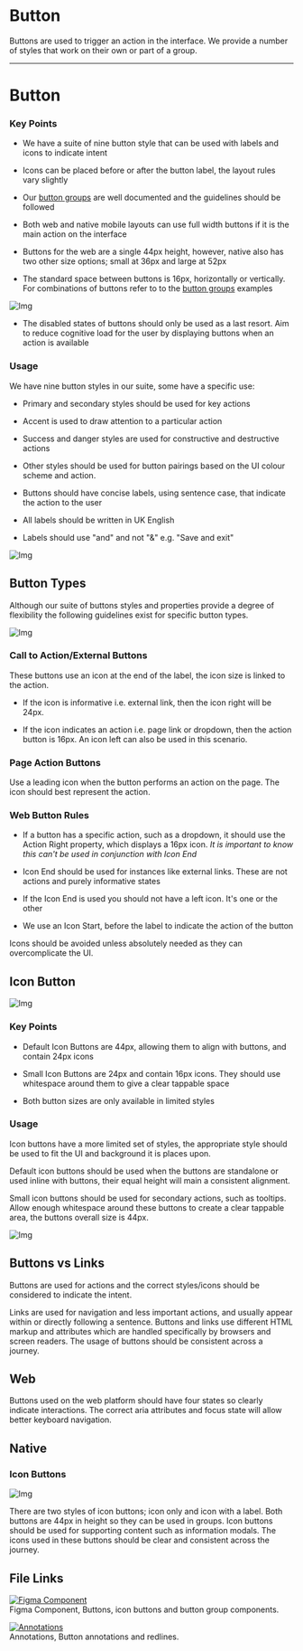 
# Button

Buttons are used to trigger an action in the interface. We provide a number of styles that work on their own or part of a group. 

---

# Button 

### Key Points

- We have a suite of nine button style that can be used with labels and icons to indicate intent

- Icons can be placed before or after the button label, the layout rules vary slightly

- Our [button groups]() are well documented and the guidelines should be followed

- Both web and native mobile layouts can use full width buttons if it is the main action on the interface

- Buttons for the web are a single 44px height, however, native also has two other size options; small at 36px and large at 52px

- The standard space between buttons is 16px, horizontally or vertically. For combinations of buttons refer to to the [button groups]() examples

![Img](https://studio-assets.supernova.io/design-systems/16150/f0303032-be64-403a-bc77-e33e97cf7346.jpg?Expires=1980201600&Policy=eyJTdGF0ZW1lbnQiOlt7IlJlc291cmNlIjoiaHR0cHM6Ly9zdHVkaW8tYXNzZXRzLnN1cGVybm92YS5pby9kZXNpZ24tc3lzdGVtcy8xNjE1MC9mMDMwMzAzMi1iZTY0LTQwM2EtYmM3Ny1lMzNlOTdjZjczNDYuanBnIiwiQ29uZGl0aW9uIjp7IkRhdGVMZXNzVGhhbiI6eyJBV1M6RXBvY2hUaW1lIjoxOTgwMjAxNjAwfX19XX0_&Signature=Zg9BUuOoniXu6QFPeeSC8JfqAw2OiRd~HmwgQNevg9zd7STlQGQSO4KwLVX95VSVHqBOg3F-7DWI6uVzu6VKxhrb476xPTlDU7U8adO0NLLNBtoEVP5JOl49evaRp6D6Pybc0WZsuaKx4WHG4paOMmxu7AcPMNSDlAllbszIUKfKQm8HC0fl7rFrzTvfdvr-Y9gactCuRKX6SP4ckw~cFkB5ENF9O5-WiI7kiRImbsIKIO4RXiDKKNa79hAXMkODXLukv5Lm~YvLM6VXloPVI-7fwguDkT-eVKuFM9Xwobyk-uIMxZOku~dmMK~4nrUYb1dLR9HD~-HC2sjiJ1FGJA__&Key-Pair-Id=APKAJGK34LCCAUR7N6LA)

- The disabled states of buttons should only be used as a last resort. Aim to reduce cognitive load for the user by displaying buttons when an action is available

### Usage

We have nine button styles in our suite, some have a specific use:

- Primary and secondary styles should be used for key actions

- Accent is used to draw attention to a particular action

- Success and danger styles are used for constructive and destructive actions

- Other styles should be used for button pairings based on the UI colour scheme and action.

- Buttons should have concise labels, using sentence case, that indicate the action to the user

- All labels should be written in UK English

- Labels should use "and" and not "&" e.g. "Save and exit"

![Img](https://studio-assets.supernova.io/design-systems/16150/5c98d008-4c96-49b2-81ce-0182fdd0605c.jpg?Expires=1980201600&Policy=eyJTdGF0ZW1lbnQiOlt7IlJlc291cmNlIjoiaHR0cHM6Ly9zdHVkaW8tYXNzZXRzLnN1cGVybm92YS5pby9kZXNpZ24tc3lzdGVtcy8xNjE1MC81Yzk4ZDAwOC00Yzk2LTQ5YjItODFjZS0wMTgyZmRkMDYwNWMuanBnIiwiQ29uZGl0aW9uIjp7IkRhdGVMZXNzVGhhbiI6eyJBV1M6RXBvY2hUaW1lIjoxOTgwMjAxNjAwfX19XX0_&Signature=aBN2r4t5SaKpTeQ40aNAyJz8R0miR77Z3VCtrhJGwI7ieW9bc9wmFHXuVosHtdC3sbBkKEv1IVK6RtfT8WgBJIofmqGdlF17JMRT7eqI5lQUHfITdVyz5m9Uxbf4zyjlZxAAiliqx-hiQIwxMQmPBPzU7CqKM2itKHQT7x5xqI9hdtpM---Tg2D8cTeW-0rHkfVaKmYBkrtsgrJfsDBRGLipv4RrcdrQsbU7ruTdROwOIJHAd~hj~iMpbJliMlja3ussR3-LkaLYeMli7NFzZiCAMZOP~z4wFG3f-XjGrsRvq0vlhde6QueakluDpROueCfWifR8TC5z9QEIVgEJIA__&Key-Pair-Id=APKAJGK34LCCAUR7N6LA)

## Button Types

Although our suite of buttons styles and properties provide a degree of flexibility the following guidelines exist for specific button types.

![Img](https://studio-assets.supernova.io/design-systems/16150/e34c7bfd-7b42-49e3-abf1-445e2f666a14.jpg?Expires=1980201600&Policy=eyJTdGF0ZW1lbnQiOlt7IlJlc291cmNlIjoiaHR0cHM6Ly9zdHVkaW8tYXNzZXRzLnN1cGVybm92YS5pby9kZXNpZ24tc3lzdGVtcy8xNjE1MC9lMzRjN2JmZC03YjQyLTQ5ZTMtYWJmMS00NDVlMmY2NjZhMTQuanBnIiwiQ29uZGl0aW9uIjp7IkRhdGVMZXNzVGhhbiI6eyJBV1M6RXBvY2hUaW1lIjoxOTgwMjAxNjAwfX19XX0_&Signature=cCHJsdvk3wJFTeJVgU-2-kg8JYyxv1jObfX~FQRA3X5yMmJDX4zWdtxTGwLbJhoLdVNsIF6zoJjzFAi3Gr3g66nkLCFz4bk9oyF21kXPD4CyUUgfGYD7RxUz9b~f3XFaUDXmjKEQV9uut8L7fIpFrxIXff2GawEno4GoOe6rDSAED2TBRxQLbOHCm-lwSJpwG8HdOHohppzgv6oxUF-fXLTYuFlyG9Cov-eMJFfsGFVJNu2M-Xars2vR8k0gwUYnmGAGpY6vtIzR9plDKk~WSRUGciLKV8wCX8593wey6FUXknkOEM~87Ys7SeIMRW8GsfC5B6o1nkfclJJorkb1DQ__&Key-Pair-Id=APKAJGK34LCCAUR7N6LA)

### Call to Action/External Buttons

These buttons use an icon at the end of the label, the icon size is linked to the action.

- If the icon is informative i.e. external link, then the icon right will be 24px.

- If the icon indicates an action i.e. page link or dropdown, then the action button is 16px. An icon left can also be used in this scenario.

### Page Action Buttons

Use a leading icon when the button performs an action on the page. The icon should best represent the action.

### Web Button Rules

- If a button has a specific action, such as a dropdown, it should use the Action Right property, which displays a 16px icon. *It is important to know this can't be used in conjunction with Icon End*

- Icon End should be used for instances like external links. These are not actions and purely informative states

- If the Icon End is used you should not have a left icon. It's one or the other

- We use an Icon Start, before the label to indicate the action of the button

Icons should be avoided unless absolutely needed as they can overcomplicate the UI.

## Icon Button 

![Img](https://studio-assets.supernova.io/design-systems/16150/6a9d65ed-e2d5-4688-81d9-5a5b1901699f.jpg?Expires=1980201600&Policy=eyJTdGF0ZW1lbnQiOlt7IlJlc291cmNlIjoiaHR0cHM6Ly9zdHVkaW8tYXNzZXRzLnN1cGVybm92YS5pby9kZXNpZ24tc3lzdGVtcy8xNjE1MC82YTlkNjVlZC1lMmQ1LTQ2ODgtODFkOS01YTViMTkwMTY5OWYuanBnIiwiQ29uZGl0aW9uIjp7IkRhdGVMZXNzVGhhbiI6eyJBV1M6RXBvY2hUaW1lIjoxOTgwMjAxNjAwfX19XX0_&Signature=aIAzyOSfhrCQM6424Y7-SXHZ7hDKBTH~ahUBQcsGEcoXXNDRHS6Rwa2ajMoIMgUdPVTXU5dP9ECP6JXxitpcPwPJjC1g7Y8YE1Tl8TQqFzQN0cv51n3fYF~EuYrVP08ZvsL-UnXYtS6cQvIx46lzEGhjBA4GCaKjGzVDWPlCD6qj43ny~lu1y7rKVdU~X0lV3MD5-MoQlkkOSeexHPAPBNw8Upp6ThB3JM1TPdav02m2SzHv7QTxojpZtT5DCQ6wylf7Xb9hanLac7J8qmFJbdgzXBh4O-D37espPg-WkRfjnJJyc~GzeXsKFMxRjeHlsEiSpK3Agd8pdkacPzpH2Q__&Key-Pair-Id=APKAJGK34LCCAUR7N6LA)

### Key Points

- Default Icon Buttons are 44px, allowing them to align with buttons, and contain 24px icons

- Small Icon Buttons are 24px and contain 16px icons. They should use whitespace around them to give a clear tappable space

- Both button sizes are only available in limited styles

### Usage

Icon buttons have a more limited set of styles, the appropriate style should be used to fit the UI and background it is places upon.

Default icon buttons should be used when the buttons are standalone or used inline with buttons, their equal height will main a consistent alignment.

Small icon buttons should be used for secondary actions, such as tooltips. Allow enough whitespace around these buttons to create a clear tappable area, the buttons overall size is 44px.

![Img](https://studio-assets.supernova.io/design-systems/16150/e9f23457-8b80-4480-ac9e-721b90e19d07.jpg?Expires=1980201600&Policy=eyJTdGF0ZW1lbnQiOlt7IlJlc291cmNlIjoiaHR0cHM6Ly9zdHVkaW8tYXNzZXRzLnN1cGVybm92YS5pby9kZXNpZ24tc3lzdGVtcy8xNjE1MC9lOWYyMzQ1Ny04YjgwLTQ0ODAtYWM5ZS03MjFiOTBlMTlkMDcuanBnIiwiQ29uZGl0aW9uIjp7IkRhdGVMZXNzVGhhbiI6eyJBV1M6RXBvY2hUaW1lIjoxOTgwMjAxNjAwfX19XX0_&Signature=XL0H-F6XikBny9kUe3LJyPJLS5Xk~rT5FueSVNxe2o0kmsHgvRF50A0RcW5TWrlaseA9~Ue83UrSYY7~U-f38eCXYcHEWkoS~4EpKxBxc4AlQm1ShNEpS5WR4R2oNJUDndPZ6C1XGJtmRK~4AGtG4CTWsfHxj1W894qtE2FuFXMq-~Mf8DGVyIUhl1GLau1X1UfcopzYcPwk3RrHITTE3djCsX90o4oqZJHAnnekB4zdDOsgRfd~a~Q0sTLEX-YzdHcGA7OjwxFtH8fkwlby-Mqch4uHb7K8gdlAj786iiC0JCL42W2seth8Rbt7Ejpxhzycc-vKbFNtGTMouQrk0A__&Key-Pair-Id=APKAJGK34LCCAUR7N6LA)

## Buttons vs Links

Buttons are used for actions and the correct styles/icons should be considered to indicate the intent.

Links are used for navigation and less important actions, and usually appear within or directly following a sentence. Buttons and links use different HTML markup and attributes which are handled specifically by browsers and screen readers. The usage of buttons should be consistent across a journey.

## Web

Buttons used on the web platform should have four states so clearly indicate interactions. The correct aria attributes and focus state will allow better keyboard navigation.

## Native

### Icon Buttons

![Img](https://studio-assets.supernova.io/design-systems/16150/2ab3e67a-777a-40bc-a28b-4e8881454223.jpg?Expires=1980201600&Policy=eyJTdGF0ZW1lbnQiOlt7IlJlc291cmNlIjoiaHR0cHM6Ly9zdHVkaW8tYXNzZXRzLnN1cGVybm92YS5pby9kZXNpZ24tc3lzdGVtcy8xNjE1MC8yYWIzZTY3YS03NzdhLTQwYmMtYTI4Yi00ZTg4ODE0NTQyMjMuanBnIiwiQ29uZGl0aW9uIjp7IkRhdGVMZXNzVGhhbiI6eyJBV1M6RXBvY2hUaW1lIjoxOTgwMjAxNjAwfX19XX0_&Signature=bBCqdX6jWDk3cbgdRlPKGRPKNKwF9FNDjnr1q8V8c~BIoiKi7TitkYNv9bMU6xdfa2Ec3mWWDedI2r17QS1I~nKXWwBKRyP07IZkbxYIL7Q40KBiRCi1oERKAvLD6w2UygwSN7YpQd8Iz0ur0rw8OvYPOpdzTwJYLkdS21uaF5AyE8wXv9fbdQ7sZC39eabokKvF-POfdZlrN~GgSYi8cUQ3npaL80dH~izYG~jFf8I7UiH9E3OCUVM3dHZQQ-kKF-yADB3D9PmUrNYFoU8hYIhDjqdst5-qh1jdXUEO-Dj4xsCcYfasiEnnKCrl00n13Pym6F9v84pYhqxNmoDBdg__&Key-Pair-Id=APKAJGK34LCCAUR7N6LA)

There are two styles of icon buttons; icon only and icon with a label. Both buttons are 44px in height so they can be used in groups. Icon buttons should be used for supporting content such as information modals. The icons used in these buttons should be clear and consistent across the journey.

## File Links

  
[![Figma Component](https://studio-assets.supernova.io/design-systems/16150/10536877-f844-496d-a84b-9b62bc4c3f3a.png?Expires=1980201600&Policy=eyJTdGF0ZW1lbnQiOlt7IlJlc291cmNlIjoiaHR0cHM6Ly9zdHVkaW8tYXNzZXRzLnN1cGVybm92YS5pby9kZXNpZ24tc3lzdGVtcy8xNjE1MC8xMDUzNjg3Ny1mODQ0LTQ5NmQtYTg0Yi05YjYyYmM0YzNmM2EucG5nIiwiQ29uZGl0aW9uIjp7IkRhdGVMZXNzVGhhbiI6eyJBV1M6RXBvY2hUaW1lIjoxOTgwMjAxNjAwfX19XX0_&Signature=IFIuNonKCPgSonbgXuEVk2EnyvBDcvz~Z8Q09H~24VLpYtcPLE--vMh3q76i8TxSuiV5Qr4CVHGDlA8pgqOrVxAvv7hbdWpsafcH5JJgdH4CLg6kPxTC6yhlOgQjVyp6y6Xx3yi9FcMS-3yr4YgLHDZQ9d6tP0EG96B9K43rqrtFQHtPY1ZspRa1ezwf~vpRgL0qVo2c2QtY0xY5UP4ZtW9pfrPLVCdZDA~3q42QxytnNINdxBvujO8BWZMgYGOg8xWtkhBV~czM35hgzoWqWHbQQxxELOjwRnUYybIT3C67pwomX21LcPUa6eOoR~0urzFS~yYsDwCB63pgKXggrw__&Key-Pair-Id=APKAJGK34LCCAUR7N6LA)](https://www.figma.com/file/n8ypdwaXsROdzQdsTEfDXD/Buttons)  
Figma Component, Buttons, icon buttons and button group components.  
  
[![Annotations](https://studio-assets.supernova.io/design-systems/16150/da189282-26fc-4331-a942-c993bc46cfab.png?Expires=1980201600&Policy=eyJTdGF0ZW1lbnQiOlt7IlJlc291cmNlIjoiaHR0cHM6Ly9zdHVkaW8tYXNzZXRzLnN1cGVybm92YS5pby9kZXNpZ24tc3lzdGVtcy8xNjE1MC9kYTE4OTI4Mi0yNmZjLTQzMzEtYTk0Mi1jOTkzYmM0NmNmYWIucG5nIiwiQ29uZGl0aW9uIjp7IkRhdGVMZXNzVGhhbiI6eyJBV1M6RXBvY2hUaW1lIjoxOTgwMjAxNjAwfX19XX0_&Signature=MjIVnPydbgfATnvLGwChvjlFqr3ZCmE3ET0EEVB07VM7~DaXRZUwvyL28YVV00wNZdeJfSleNc~vKJ18BRJrbqj5KifonPSlo8AgM3y22VnsbABM-vxLCRGttcPRtNU9xU6duk0qwUAeC9A47Q~Bip7L8x3W3RxNm3zzU8NFooF0ft4KanCu7-XT0RXjO2MtKmOsIhaHz6CcK673hY5RKA5ckYVNgkJvaQ7eMFgC-GiK-dqjUE7hSmTIfIAjLghPEEwi8C7i-601humtTQOpXqh9~pqEYAmWbcuF8sT8ppDpEoi~6Glbm07dittx9XP17j1eUoar4PAXVhUM-4meIQ__&Key-Pair-Id=APKAJGK34LCCAUR7N6LA)](https://www.figma.com/file/kN27Unh2iqZqAnwSJXxMse/Buttons)  
Annotations, Button annotations and redlines.  
  
